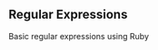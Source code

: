 Regular Expressions
---------------------------------------------------------------
Basic regular expressions using Ruby
